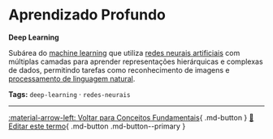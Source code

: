 # Aprendizado Profundo

**Deep Learning**

Subárea do [machine learning](../conceitos-fundamentais/aprendizado-maquina.md) que utiliza [redes neurais artificiais](../conceitos-fundamentais/redes-neurais-artificiais.md) com múltiplas camadas para aprender representações hierárquicas e complexas de dados, permitindo tarefas como reconhecimento de imagens e [processamento de linguagem natural](../conceitos-fundamentais/processamento-linguagem-natural.md).


**Tags:** `deep-learning` · `redes-neurais`

---

[:material-arrow-left: Voltar para Conceitos Fundamentais](index.md){ .md-button }
[📝 Editar este termo](https://github.com/seu-usuario/glossario-ia/edit/main/glossario.yaml){ .md-button .md-button--primary }
